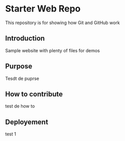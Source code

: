 # Starter Web Repo

This repository is for showing how Git and GitHub work

## Introduction

Sample website with plenty of files for demos

## Purpose
Tesdt de puprse
## How to contribute
test de how to
## Deployement
test 1
